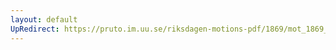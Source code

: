 ```yaml
---
layout: default
UpRedirect: https://pruto.im.uu.se/riksdagen-motions-pdf/1869/mot_1869__ak__218.pdf
---
```

